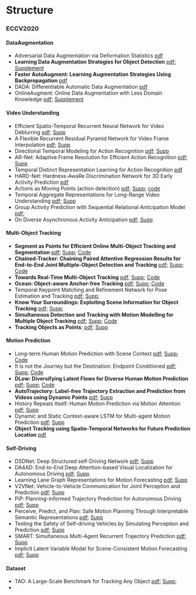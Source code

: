 # Structure
### ECCV2020

#### DataAugmentation

* Adversarial Data Augmentation via Deformation Statistics [pdf](https://www.ecva.net/papers/eccv_2020/papers_ECCV/papers/123740630.pdf)
* __Learning Data Augmentation Strategies for Object Detection__ [pdf](https://www.ecva.net/papers/eccv_2020/papers_ECCV/papers/123720562.pdf);
[Supplement](https://www.ecva.net/papers/eccv_2020/papers_ECCV/papers/123720562-supp.pdf)
* __Faster AutoAugment: Learning Augmentation Strategies Using Backpropagation__ [pdf](https://www.ecva.net/papers/eccv_2020/papers_ECCV/papers/123700001.pdf)
* DADA: Differentiable Automatic Data Augmentation [pdf](https://www.ecva.net/papers/eccv_2020/papers_ECCV/papers/123670579.pdf)
* OnlineAugment: Online Data Augmentation with Less Domain Knowledge [pdf](https://www.ecva.net/papers/eccv_2020/papers_ECCV/papers/123520307.pdf);
 [Supplement](https://www.ecva.net/papers/eccv_2020/papers_ECCV/papers/123520307-supp.zip)
 
 
 #### Video Understanding
 
 * Efficient Spatio-Temporal Recurrent Neural Network for Video Deblurring [pdf](https://www.ecva.net/papers/eccv_2020/papers_ECCV/papers/123510188.pdf); [Supp](https://www.ecva.net/papers/eccv_2020/papers_ECCV/papers/123510188-supp.zip)
 * A Flexible Recurrent Residual Pyramid Network for Video Frame Interpolation [pdf](https://www.ecva.net/papers/eccv_2020/papers_ECCV/papers/123700477.pdf); [Supp](https://www.ecva.net/papers/eccv_2020/papers_ECCV/papers/123700477-supp.zip)
 * Directional Temporal Modeling for Action Recognition [pdf](https://www.ecva.net/papers/eccv_2020/papers_ECCV/papers/123510273.pdf); [Supp](https://www.ecva.net/papers/eccv_2020/papers_ECCV/papers/123510273-supp.pdf)
 * AR-Net: Adaptive Frame Resolution for Efficient Action Recognition [pdf](https://www.ecva.net/papers/eccv_2020/papers_ECCV/papers/123520086.pdf); [Supp](https://www.ecva.net/papers/eccv_2020/papers_ECCV/papers/123520086-supp.pdf)
 * Temporal Distinct Representation Learning for Action Recognition [pdf](https://www.ecva.net/papers/eccv_2020/papers_ECCV/papers/123520358.pdf)
 * HARD-Net: Hardness-AwaRe Discrimination Network for 3D Early Activity Prediction [pdf](https://www.ecva.net/papers/eccv_2020/papers_ECCV/papers/123560409.pdf)
 * Actions as Moving Points (action detection) [pdf](https://www.ecva.net/papers/eccv_2020/papers_ECCV/papers/123610069.pdf); [Supp](https://www.ecva.net/papers/eccv_2020/papers_ECCV/papers/123610069-supp.zip); [code](https://github.com/MCG-NJU/MOC-Detector)
 * Temporal Aggregate Representations for Long-Range Video Understanding [pdf](https://www.ecva.net/papers/eccv_2020/papers_ECCV/papers/123610154.pdf); [Supp](https://www.ecva.net/papers/eccv_2020/papers_ECCV/papers/123610154-supp.zip)
* Group Activity Prediction with Sequential Relational Anticipation Model [pdf](https://www.ecva.net/papers/eccv_2020/papers_ECCV/papers/123660579.pdf);
* On Diverse Asynchronous Activity Anticipation [pdf](https://www.ecva.net/papers/eccv_2020/papers_ECCV/papers/123740766.pdf); [Supp](https://www.ecva.net/papers/eccv_2020/papers_ECCV/papers/123740766-supp.pdf)


#### Multi-Object Tracking
* __Segment as Points for Efficient Online Multi-Object Tracking and Segmentation__ [pdf](https://www.ecva.net/papers/eccv_2020/papers_ECCV/papers/123460256.pdf); [Supp](https://www.ecva.net/papers/eccv_2020/papers_ECCV/papers/123460256-supp.zip); [Code](https://github.com/detectRecog/PointTrack)
* __Chained-Tracker: Chaining Paired Attentive Regression Results for End-to-End Joint Multiple-Object Detection and Tracking__ [pdf](https://www.ecva.net/papers/eccv_2020/papers_ECCV/papers/123490137.pdf); [Supp](https://www.ecva.net/papers/eccv_2020/papers_ECCV/papers/123490137-supp.zip); [Code](github.com/pjl1995/CTracker)
* __Towards Real-Time Multi-Object Tracking__ [pdf](https://www.ecva.net/papers/eccv_2020/papers_ECCV/papers/123560103.pdf); [Supp](); [Code](https://github.com/Zhongdao/Towards-Realtime-MOT)
* __Ocean: Object-aware Anchor-free Tracking__ [pdf](https://www.ecva.net/papers/eccv_2020/papers_ECCV/papers/123660766.pdf); [Supp](https://www.ecva.net/papers/eccv_2020/papers_ECCV/papers/123660766-supp.pdf); [Code](https://github.com/researchmm/TracKit)
* Temporal Keypoint Matching and Refinement Network for Pose Estimation and Tracking [pdf](https://www.ecva.net/papers/eccv_2020/papers_ECCV/papers/123670681.pdf); [Supp](https://www.ecva.net/papers/eccv_2020/papers_ECCV/papers/123670681-supp.pdf);
* __Know Your Surroundings: Exploiting Scene Information for Object Tracking__ [pdf](https://www.ecva.net/papers/eccv_2020/papers_ECCV/papers/123680205.pdf); [Supp](https://www.ecva.net/papers/eccv_2020/papers_ECCV/papers/123680205-supp.zip);
* __Simultaneous Detection and Tracking with Motion Modelling for Multiple Object Tracking__ [pdf](https://www.ecva.net/papers/eccv_2020/papers_ECCV/papers/123690613.pdf); [Supp](https://www.ecva.net/papers/eccv_2020/papers_ECCV/papers/123690613-supp.pdf); [Code](https://github.com/shijieS/DMMN)
* __Tracking Objects as Points__; [pdf](https://www.ecva.net/papers/eccv_2020/papers_ECCV/papers/123490460.pdf); [Supp](https://www.ecva.net/papers/eccv_2020/papers_ECCV/papers/123490460-supp.pdf)


#### Motion Prediction
* Long-term Human Motion Prediction with Scene Context [pdf](https://www.ecva.net/papers/eccv_2020/papers_ECCV/papers/123460375.pdf); [Supp](https://www.ecva.net/papers/eccv_2020/papers_ECCV/papers/123460375-supp.zip); [Code](https://people.eecs.berkeley.edu/~zhecao/hmp/index.html)
* It is not the Journey but the Destination: Endpoint Conditioned [pdf](https://www.ecva.net/papers/eccv_2020/papers_ECCV/papers/123470749.pdf); [Supp](https://www.ecva.net/papers/eccv_2020/papers_ECCV/papers/123470749-supp.zip); [Code](https://karttikeya.github.io/publication/htf/)
* __DLow: Diversifying Latent Flows for Diverse Human Motion Prediction__ [pdf](https://www.ecva.net/papers/eccv_2020/papers_ECCV/papers/123540324.pdf); [Supp](https://www.ecva.net/papers/eccv_2020/papers_ECCV/papers/123540324-supp.zip); [Code](https://github.com/Khrylx/DLow)
* __AutoTrajectory: Label-free Trajectory Extraction and Prediction from Videos using Dynamic Points__ [pdf](https://www.ecva.net/papers/eccv_2020/papers_ECCV/papers/123580630.pdf); [Supp](https://www.ecva.net/papers/eccv_2020/papers_ECCV/papers/123580630-supp.pdf)
* History Repeats Itself: Human Motion Prediction via Motion Attention [pdf](https://www.ecva.net/papers/eccv_2020/papers_ECCV/papers/123590460.pdf); [Supp](https://www.ecva.net/papers/eccv_2020/papers_ECCV/papers/123590460-supp.zip)
* Dynamic and Static Context-aware LSTM for Multi-agent Motion Prediction [pdf](https://www.ecva.net/papers/eccv_2020/papers_ECCV/papers/123660545.pdf); [Supp](https://www.ecva.net/papers/eccv_2020/papers_ECCV/papers/123660545-supp.zip)
* __Object Tracking using Spatio-Temporal Networks for Future Prediction Location__ [pdf](https://www.ecva.net/papers/eccv_2020/papers_ECCV/papers/123670001.pdf)

#### Self-Driving
* DSDNet: Deep Structured self-Driving Network [pdf](https://www.ecva.net/papers/eccv_2020/papers_ECCV/papers/123660154.pdf); [Supp](https://www.ecva.net/papers/eccv_2020/papers_ECCV/papers/123660154-supp.zip)
* DA4AD: End-to-End Deep Attention-based Visual Localization for Autonomous Driving [pdf](https://www.ecva.net/papers/eccv_2020/papers_ECCV/papers/123730273.pdf); [Supp](https://www.ecva.net/papers/eccv_2020/papers_ECCV/papers/123730273-supp.zip)
* Learning Lane Graph Representations for Motion Forecasting [pdf](https://www.ecva.net/papers/eccv_2020/papers_ECCV/papers/123470528.pdf); [Supp](https://www.ecva.net/papers/eccv_2020/papers_ECCV/papers/123470528-supp.zip)
* V2VNet: Vehicle-to-Vehicle Communication for Joint Perception and Prediction [pdf](https://www.ecva.net/papers/eccv_2020/papers_ECCV/papers/123470596.pdf); [Supp](https://www.ecva.net/papers/eccv_2020/papers_ECCV/papers/123470596-supp.zip)
* PiP: Planning-informed Trajectory Prediction for Autonomous Driving [pdf](https://www.ecva.net/papers/eccv_2020/papers_ECCV/papers/123660596.pdf); [Supp](https://www.ecva.net/papers/eccv_2020/papers_ECCV/papers/123660596-supp.zip)
* Perceive, Predict, and Plan: Safe Motion Planning Through Interpretable Semantic Representations [pdf](https://www.ecva.net/papers/eccv_2020/papers_ECCV/papers/123680409.pdf); [Supp](https://www.ecva.net/papers/eccv_2020/papers_ECCV/papers/123680409-supp.zip)
* Testing the Safety of Self-driving Vehicles by Simulating Perception and Prediction	[pdf](https://www.ecva.net/papers/eccv_2020/papers_ECCV/papers/123710307.pdf); [Supp](https://www.ecva.net/papers/eccv_2020/papers_ECCV/papers/123710307-supp.pdf)
* SMART: Simultaneous Multi-Agent Recurrent Trajectory Prediction	[pdf](https://www.ecva.net/papers/eccv_2020/papers_ECCV/papers/123720460.pdf); [Supp](https://www.ecva.net/papers/eccv_2020/papers_ECCV/papers/123720460-supp.zip)
* Implicit Latent Variable Model for Scene-Consistent Motion Forecasting [pdf](https://www.ecva.net/papers/eccv_2020/papers_ECCV/papers/123680613.pdf); [Supp](https://www.ecva.net/papers/eccv_2020/papers_ECCV/papers/123680613-supp.zip)

#### Dataset

* TAO: A Large-Scale Benchmark for Tracking Any Object [pdf](https://www.ecva.net/papers/eccv_2020/papers_ECCV/papers/123500426.pdf); [Supp](https://www.ecva.net/papers/eccv_2020/papers_ECCV/papers/123500426-supp.pdf);
* 
